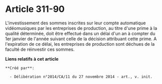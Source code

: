 # Article 311-90

L'investissement des sommes inscrites sur leur compte automatique vidéomusiques par les entreprises de production, au titre
d'une prime à la qualité déterminée, doit être effectué dans un délai d'un an à compter du 1er janvier de l'année suivant
celle de la décision attribuant cette prime. A l'expiration de ce délai, les entreprises de production sont déchues de la
faculté de réinvestir ces sommes.

**Liens relatifs à cet article**

	**Créé par**:

	  - Délibération n°2014/CA/11 du 27 novembre 2014 - art., v. init.
